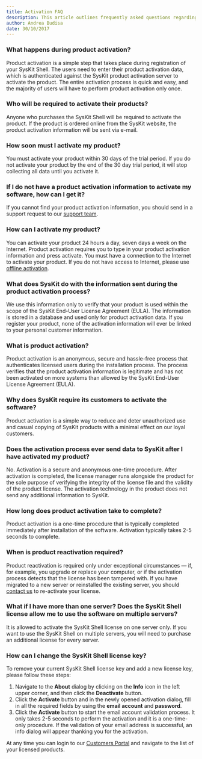 ```yaml
---
title: Activation FAQ
description: This article outlines frequently asked questions regarding the SysKit Shell activation.
author: Andrea Budisa
date: 30/10/2017
---
```

### What happens during product activation?
Product activation is a simple step that takes place during registration of your SysKit Shell. The users need to enter their product activation data, which is authenticated against the SysKit product activation server to activate the product. The entire activation process is quick and easy, and the majority of users will have to perform product activation only once.

### Who will be required to activate their products?
Anyone who purchases the SysKit Shell will be required to activate the product. If the product is ordered online from the SysKit website, the product activation information will be sent via e-mail.

### How soon must I activate my product?
You must activate your product within 30 days of the trial period.
If you do not activate your product by the end of the 30 day trial period, it will stop collecting all data until you activate it.

### If I do not have a product activation information to activate my software, how can I get it?
If you cannot find your product activation information, you should send in a support request to our [support team](https://www.syskit.com/company/contact-us).

### How can I activate my product?
You can activate your product 24 hours a day, seven days a week on the Internet. Product activation requires you to type in your product activation information and press activate. You must have a connection to the Internet to activate your product. If you do not have access to Internet, please use [offline activation](#internal/activation/online-offline-activation/).

### What does SysKit do with the information sent during the product activation process?
We use this information only to verify that your product is used within the scope of the SysKit End-User License Agreement (EULA). The information is stored in a database and used only for product activation data. If you register your product, none of the activation information will ever be linked to your personal customer information.

### What is product activation?
Product activation is an anonymous, secure and hassle-free process that authenticates licensed users during the installation process. The process verifies that the product activation information is legitimate and has not been activated on more systems than allowed by the SysKit End-User License Agreement (EULA).

### Why does SysKit require its customers to activate the software?
Product activation is a simple way to reduce and deter unauthorized use and casual copying of SysKit products with a minimal effect on our loyal customers.

### Does the activation process ever send data to SysKit after I have activated my product?
No. Activation is a secure and anonymous one-time procedure. After activation is completed, the license manager runs alongside the product for the sole purpose of verifying the integrity of the license file and the validity of the product license. The activation technology in the product does not send any additional information to SysKit.

### How long does product activation take to complete?
Product activation is a one-time procedure that is typically completed immediately after installation of the software. Activation typically takes 2-5 seconds to complete.

### When is product reactivation required?
Product reactivation is required only under exceptional circumstances — if, for example, you upgrade or replace your computer, or if the activation process detects that the license has been tampered with. If you have migrated to a new server or reinstalled the existing server, you should [contact us](https://www.syskit.com/company/contact-us) to re-activate your license.

### What if I have more than one server? Does the SysKit Shell license allow me to use the software on multiple servers?
It is allowed to activate the SysKit Shell license on one server only. If you want to use the SysKit Shell on multiple servers, you will need to purchase an additional license for every server.

### How can I change the SysKit Shell license key?
To remove your current SysKit Shell license key and add a new license key, please follow these steps:
1. Navigate to the __About__ dialog by clicking on the __Info__ icon in the left upper corner, and then click the __Deactivate__ button.
2. Click the __Activate__ button and in the newly opened activation dialog, 
fill in all the required fields by using the __email account__ and __password__.
3. Click the __Activate__ button to start the email account validation process. It only takes 2-5 seconds to perform the activation and it is a one-time-only procedure. If the validation of your email address is successful, an info dialog will appear thanking you for the activation.

At any time you can login to our [Customers Portal](https://my.syskit.com) and navigate to the list of your licensed products.
